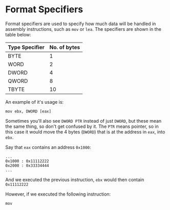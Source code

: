 # Format Specifiers

Format specifiers are used to specify how much data will be handled in assembly instructions, such as `mov` or `lea`. The specifiers are shown in the table below:

| Type Specifier | No. of bytes |
| :--- | :--- |
| BYTE | 1 |
| WORD | 2 |
| DWORD | 4 |
| QWORD | 8 |
| TBYTE | 10 |

An example of it's usage is:

```text
mov ebx, DWORD [eax]
```

Sometimes you'll also see `DWORD PTR` instead of just `DWORD`, but these mean the same thing, so don't get confused by it. The `PTR` means pointer, so in this case it would move the 4 bytes \(`DWORD`\) that is at the address in `eax`, into `ebx`.

Say that `eax` contains an address `0x1000`:

```text
...
0x1000 : 0x11112222
0x2000 : 0x33334444
...
```

And we executed the previous instruction, `ebx` would then contain `0x11112222`

However, if we executed the following instruction:

```text
mov 
```



